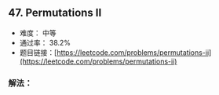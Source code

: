 ## 47. Permutations II


- 难度： 中等
- 通过率： 38.2%
- 题目链接：[https://leetcode.com/problems/permutations-ii](https://leetcode.com/problems/permutations-ii)



### 解法：